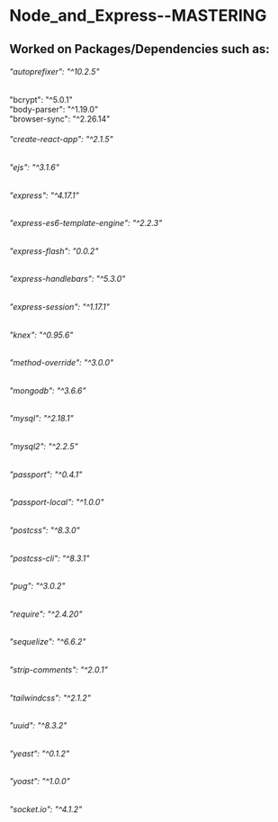 # Node_and_Express--MASTERING

## Worked on Packages/Dependencies such as:

###### "autoprefixer": "^10.2.5"

"bcrypt": "^5.0.1"  
"body-parser": "^1.19.0"  
"browser-sync": "^2.26.14"

###### "create-react-app": "^2.1.5"

###### "ejs": "^3.1.6"

###### "express": "^4.17.1"

###### "express-es6-template-engine": "^2.2.3"

###### "express-flash": "0.0.2"

###### "express-handlebars": "^5.3.0"

###### "express-session": "^1.17.1"

###### "knex": "^0.95.6"

###### "method-override": "^3.0.0"

###### "mongodb": "^3.6.6"

###### "mysql": "^2.18.1"

###### "mysql2": "^2.2.5"

###### "passport": "^0.4.1"

###### "passport-local": "^1.0.0"

###### "postcss": "^8.3.0"

###### "postcss-cli": "^8.3.1"

###### "pug": "^3.0.2"

###### "require": "^2.4.20"

###### "sequelize": "^6.6.2"

###### "strip-comments": "^2.0.1"

###### "tailwindcss": "^2.1.2"

###### "uuid": "^8.3.2"

###### "yeast": "^0.1.2"

###### "yoast": "^1.0.0"

###### "socket.io": "^4.1.2"
